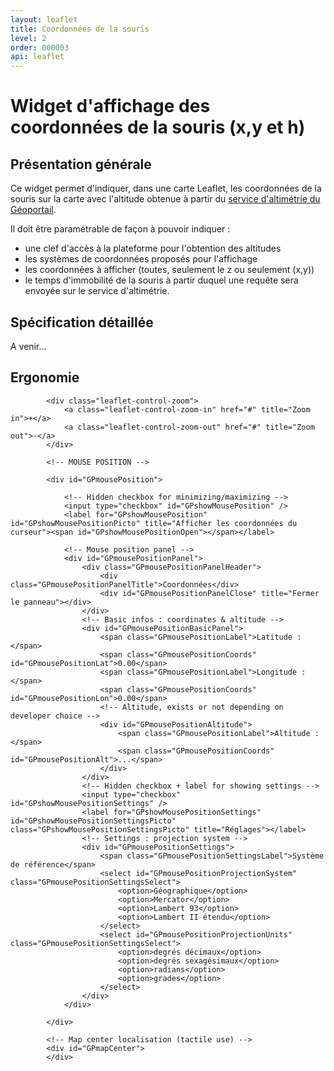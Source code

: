 ```yaml
---
layout: leaflet
title: Coordonnées de la souris
level: 2
order: 000003
api: leaflet
---
```


# Widget d'affichage des coordonnées de la souris (x,y et h)

## Présentation générale

Ce widget permet d'indiquer, dans une carte Leaflet, les coordonnées de la souris sur la carte avec l'altitude obtenue à partir du [service d'altimétrie du Géoportail](http://api.ign.fr/tech-docs-js/fr/developpeur/alti.html).

Il doit être paramétrable de façon à pouvoir indiquer : 

* une clef d'accès à la plateforme pour l'obtention des altitudes
* les systèmes de coordonnées proposés pour l'affichage
* les coordonnées à afficher (toutes, seulement le z ou seulement (x,y))
* le temps d'immobilité de la souris à partir duquel une requête sera envoyée sur le service d'altimétrie. 


## Spécification détaillée

A venir...

## Ergonomie
    

<div id="viewerDiv">
            
            <div class="leaflet-control-zoom">
                <a class="leaflet-control-zoom-in" href="#" title="Zoom in">+</a>
                <a class="leaflet-control-zoom-out" href="#" title="Zoom out">-</a>
            </div>
            
            <!-- MOUSE POSITION -->
            
            <div id="GPmousePosition">
                
                <!-- Hidden checkbox for minimizing/maximizing -->
                <input type="checkbox" id="GPshowMousePosition" />
                <label for="GPshowMousePosition" id="GPshowMousePositionPicto" title="Afficher les coordonnées du curseur"><span id="GPshowMousePositionOpen"></span></label>
                
                <!-- Mouse position panel -->
                <div id="GPmousePositionPanel">
                    <div class="GPmousePositionPanelHeader">
                        <div class="GPmousePositionPanelTitle">Coordonnées</div>
                        <div id="GPmousePositionPanelClose" title="Fermer le panneau"></div>
                    </div>
                    <!-- Basic infos : coordinates & altitude -->
                    <div id="GPmousePositionBasicPanel">
                        <span class="GPmousePositionLabel">Latitude : </span>
                        <span class="GPmousePositionCoords" id="GPmousePositionLat">0.00</span>
                        <span class="GPmousePositionLabel">Longitude : </span>
                        <span class="GPmousePositionCoords" id="GPmousePositionLon">0.00</span>
                        <!-- Altitude, exists or not depending on developer choice -->
                        <div id="GPmousePositionAltitude">
                            <span class="GPmousePositionLabel">Altitude : </span>
                            <span class="GPmousePositionCoords" id="GPmousePositionAlt">...</span>
                        </div>
                    </div>
                    <!-- Hidden checkbox + label for showing settings -->
                    <input type="checkbox" id="GPshowMousePositionSettings" />
                    <label for="GPshowMousePositionSettings" id="GPshowMousePositionSettingsPicto" class="GPshowMousePositionSettingsPicto" title="Réglages"></label>
                    <!-- Settings : projection system -->
                    <div id="GPmousePositionSettings">
                        <span class="GPmousePositionSettingsLabel">Système de référence</span>
                        <select id="GPmousePositionProjectionSystem" class="GPmousePositionSettingsSelect">
                            <option>Géographique</option>
                            <option>Mercator</option>
                            <option>Lambert 93</option>
                            <option>Lambert II étendu</option>
                        </select>
                        <select id="GPmousePositionProjectionUnits" class="GPmousePositionSettingsSelect">
                            <option>degrés décimaux</option>
                            <option>degrés sexagésimaux</option>
                            <option>radians</option>
                            <option>grades</option>
                        </select>
                    </div>
                </div>
                
            </div>
            
            <!-- Map center localisation (tactile use) -->
            <div id="GPmapCenter">
            </div>
        
</div>

